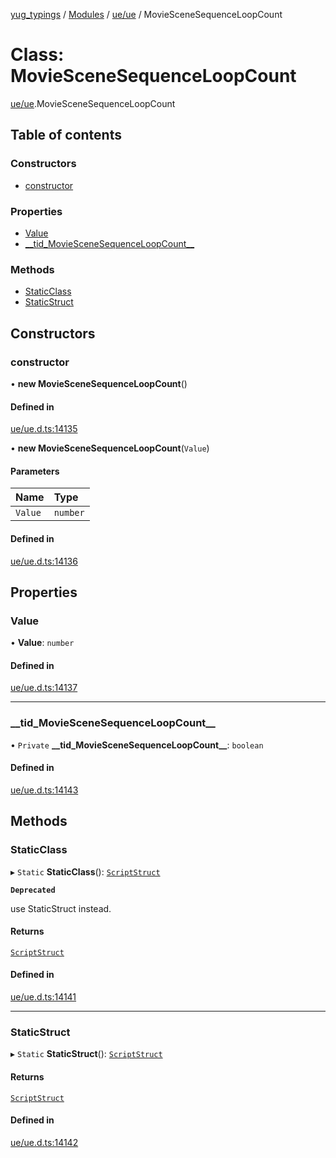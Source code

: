 [yug_typings](../README.md) / [Modules](../modules.md) / [ue/ue](../modules/ue_ue.md) / MovieSceneSequenceLoopCount

# Class: MovieSceneSequenceLoopCount

[ue/ue](../modules/ue_ue.md).MovieSceneSequenceLoopCount

## Table of contents

### Constructors

- [constructor](ue_ue.MovieSceneSequenceLoopCount.md#constructor)

### Properties

- [Value](ue_ue.MovieSceneSequenceLoopCount.md#value)
- [\_\_tid\_MovieSceneSequenceLoopCount\_\_](ue_ue.MovieSceneSequenceLoopCount.md#__tid_moviescenesequenceloopcount__)

### Methods

- [StaticClass](ue_ue.MovieSceneSequenceLoopCount.md#staticclass)
- [StaticStruct](ue_ue.MovieSceneSequenceLoopCount.md#staticstruct)

## Constructors

### constructor

• **new MovieSceneSequenceLoopCount**()

#### Defined in

[ue/ue.d.ts:14135](https://github.com/YugMetaverse/yug_typings/blob/b7d9b19/ue/ue.d.ts#L14135)

• **new MovieSceneSequenceLoopCount**(`Value`)

#### Parameters

| Name | Type |
| :------ | :------ |
| `Value` | `number` |

#### Defined in

[ue/ue.d.ts:14136](https://github.com/YugMetaverse/yug_typings/blob/b7d9b19/ue/ue.d.ts#L14136)

## Properties

### Value

• **Value**: `number`

#### Defined in

[ue/ue.d.ts:14137](https://github.com/YugMetaverse/yug_typings/blob/b7d9b19/ue/ue.d.ts#L14137)

___

### \_\_tid\_MovieSceneSequenceLoopCount\_\_

• `Private` **\_\_tid\_MovieSceneSequenceLoopCount\_\_**: `boolean`

#### Defined in

[ue/ue.d.ts:14143](https://github.com/YugMetaverse/yug_typings/blob/b7d9b19/ue/ue.d.ts#L14143)

## Methods

### StaticClass

▸ `Static` **StaticClass**(): [`ScriptStruct`](ue_ue.ScriptStruct.md)

**`Deprecated`**

use StaticStruct instead.

#### Returns

[`ScriptStruct`](ue_ue.ScriptStruct.md)

#### Defined in

[ue/ue.d.ts:14141](https://github.com/YugMetaverse/yug_typings/blob/b7d9b19/ue/ue.d.ts#L14141)

___

### StaticStruct

▸ `Static` **StaticStruct**(): [`ScriptStruct`](ue_ue.ScriptStruct.md)

#### Returns

[`ScriptStruct`](ue_ue.ScriptStruct.md)

#### Defined in

[ue/ue.d.ts:14142](https://github.com/YugMetaverse/yug_typings/blob/b7d9b19/ue/ue.d.ts#L14142)
